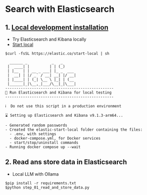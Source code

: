 # Search with Elasticsearch


## 1. [Local development installation](https://www.elastic.co/docs/deploy-manage/deploy/self-managed/local-development-installation-quickstart)
* Try Elasticsearch and Kibana locally
* [Start local](https://github.com/elastic/start-local)
```
$curl -fsSL https://elastic.co/start-local | sh

  ______ _           _   _      
 |  ____| |         | | (_)     
 | |__  | | __ _ ___| |_ _  ___ 
 |  __| | |/ _` / __| __| |/ __|
 | |____| | (_| \__ \ |_| | (__ 
 |______|_|\__,_|___/\__|_|\___|
-------------------------------------------------
🚀 Run Elasticsearch and Kibana for local testing
-------------------------------------------------

ℹ️  Do not use this script in a production environment

⌛️ Setting up Elasticsearch and Kibana v9.1.3-arm64...

- Generated random passwords
- Created the elastic-start-local folder containing the files:
  - .env, with settings
  - docker-compose.yml, for Docker services
  - start/stop/uninstall commands
- Running docker compose up --wait
```

## 2. Read ans store data in Elasticsearch
* Local LLM with Ollama

```
$pip install -r requirements.txt
$python step_01_read_and_store_data.py
```